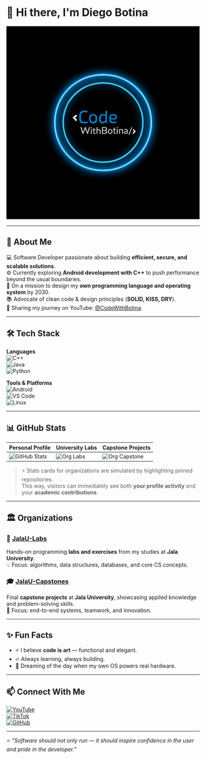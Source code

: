 # 👋 Hi there, I'm Diego Botina  

![Banner](https://github.com/CodeWithBotinaOficial/CodeWithBotinaOficial/blob/main/assets/banner.png)  

---

## 🚀 About Me  
💻 Software Developer passionate about building **efficient, secure, and scalable solutions**.  
⚙️ Currently exploring **Android development with C++** to push performance beyond the usual boundaries.  
🌱 On a mission to design my **own programming language and operating system** by 2030.  
📚 Advocate of clean code & design principles (**SOLID, KISS, DRY**).  
🎥 Sharing my journey on YouTube: [@CodeWithBotina](https://www.youtube.com/@CodeWithBotina).  

---

## 🛠️ Tech Stack  

**Languages**  
![C++](https://img.shields.io/badge/C++-00599C?style=for-the-badge&logo=cplusplus&logoColor=white)  
![Java](https://img.shields.io/badge/Java-ED8B00?style=for-the-badge&logo=java&logoColor=white)  
![Python](https://img.shields.io/badge/Python-3776AB?style=for-the-badge&logo=python&logoColor=white)  

**Tools & Platforms**  
![Android](https://img.shields.io/badge/Android-3DDC84?style=for-the-badge&logo=android&logoColor=white)  
![VS Code](https://img.shields.io/badge/VS%20Code-0078D7?style=for-the-badge&logo=visual-studio-code&logoColor=white)  
![Linux](https://img.shields.io/badge/Linux-FCC624?style=for-the-badge&logo=linux&logoColor=black)  

---

## 📊 GitHub Stats  

| Personal Profile | University Labs | Capstone Projects |
|------------------|-----------------|-------------------|
| ![GitHub Stats](https://github-readme-stats.vercel.app/api?username=CodeWithBotinaOficial&theme=tokyonight) | ![Org Labs](https://github.com/orgs/JalaU-Labs/actions/metrics/usage?tab=repositories) | ![Org Capstone](https://github-readme-stats.vercel.app/api?username=JalaU-Capstones&theme=tokyonight) |

> ⚡ Stats cards for organizations are simulated by highlighting pinned repositories.  
> This way, visitors can immediately see both **your profile activity** and your **academic contributions**.  

---

## 🏛️ Organizations  

### 🔬 [JalaU-Labs](https://github.com/JalaU-Labs)  
Hands-on programming **labs and exercises** from my studies at **Jala University**.  
💡 Focus: algorithms, data structures, databases, and core CS concepts.  

### 🎓 [JalaU-Capstones](https://github.com/JalaU-Capstones)  
Final **capstone projects** at **Jala University**, showcasing applied knowledge and problem-solving skills.  
🚀 Focus: end-to-end systems, teamwork, and innovation.  

---

## ✨ Fun Facts  

- ⚡ I believe **code is art** — functional and elegant.  
- 🔥 Always learning, always building.  
- 🧩 Dreaming of the day when my own OS powers real hardware.  

---

## 📫 Connect With Me  

[![YouTube](https://img.shields.io/badge/YouTube-FF0000?style=for-the-badge&logo=youtube&logoColor=white)](https://www.youtube.com/@CodeWithBotina)  
[![TikTok](https://img.shields.io/badge/TikTok-000000?style=for-the-badge&logo=tiktok&logoColor=white)](https://www.tiktok.com/@codewithbotina)  
[![GitHub](https://img.shields.io/badge/GitHub-100000?style=for-the-badge&logo=github&logoColor=white)](https://github.com/CodeWithBotinaOficial)  

---

⭐️ *“Software should not only run — it should inspire confidence in the user and pride in the developer.”*  

